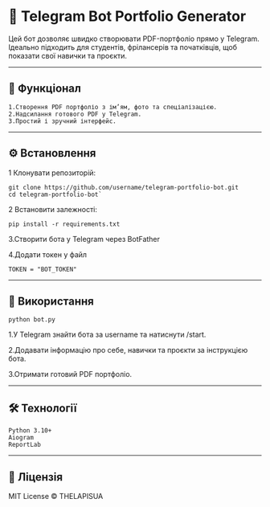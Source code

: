 # 📂 Telegram Bot Portfolio Generator
Цей бот дозволяє швидко створювати PDF-портфоліо прямо у Telegram. Ідеально підходить для студентів, фрілансерів та початківців, щоб показати свої навички та проєкти.

---

## 🚀 Функціонал
    1.Створення PDF портфоліо з ім’ям, фото та спеціалізацією.
    2.Надсилання готового PDF у Telegram.
    3.Простий і зручний інтерфейс.

---

## ⚙️ Встановлення
1 Клонувати репозиторій:
```
git clone https://github.com/username/telegram-portfolio-bot.git
cd telegram-portfolio-bot`
```

2 Встановити залежності:
```
pip install -r requirements.txt
```

3.Створити бота у Telegram через BotFather

4.Додати токен у файл
```
TOKEN = "BOT_TOKEN"
```

---

## 📝 Використання
```
python bot.py
```
1.У Telegram знайти бота за username та натиснути /start.

2.Додавати інформацію про себе, навички та проєкти за інструкцією бота.

3.Отримати готовий PDF портфоліо.

---

## 🛠 Технології
    Python 3.10+
    Aiogram
    ReportLab

---

## 📄 Ліцензія
MIT License © THELAPISUA